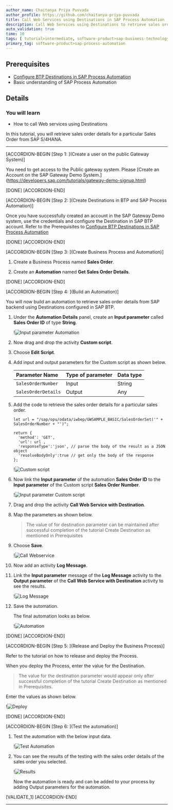 ```yaml
---
author_name: Chaitanya Priya Puvvada
author_profile: https://github.com/chaitanya-priya-puvvada
title: Call Web Services using Destinations in SAP Process Automation
description: Call Web Services using Destinations to retrieve sales order details from SAP S/4HANA
auto_validation: true
time: 10
tags: [ tutorial>intermediate, software-product>sap-business-technology-platform, tutorial>free-tier]
primary_tag: software-product>sap-process-automation
---
```


## Prerequisites
 - [Configure BTP Destinations in SAP Process Automation](spa-create-destination)
 - Basic understanding of SAP Process Automation

## Details
### You will learn
  - How to call Web services using Destinations

In this tutorial, you will retrieve sales order details for a particular Sales Order from SAP S/4HANA.

---

[ACCORDION-BEGIN [Step 1: ](Create a user on the public Gateway System)]

You need to get access to the Public gateway system. Please [Create an Account on the SAP Gateway Demo System.] (https://developers.sap.com/tutorials/gateway-demo-signup.html)

[DONE]
[ACCORDION-END]

[ACCORDION-BEGIN [Step 2: ](Create Destinations in BTP and SAP Process Automation)]

Once you have successfully created an account in the SAP Gateway Demo system, use the credentials and configure the Destination in SAP BTP account. Refer to the Prerequisites to [Configure BTP Destinations in SAP Process Automation](spa-create-destination)

[DONE]
[ACCORDION-END]


[ACCORDION-BEGIN [Step 3: ](Create Business Process and Automation)]

1.  Create a Business Process named **Sales Order**.

2.  Create an **Automation** named **Get Sales Order Details**.

[DONE]
[ACCORDION-END]

[ACCORDION-BEGIN [Step 4: ](Build an Automation)]

You will now build an automation to retrieve sales order details from SAP backend using Destinations configured in SAP BTP.

1. Under the **Automation Details** panel, create an **Input parameter** called **Sales Order ID** of type **String**.

    !![Input parameter Automation](01-input-parameter.png)

2. Now drag and drop the activity **Custom script**.

2. Choose **Edit Script**.

3. Add input and output parameters for the Custom script as shown below.

    |  Parameter Name   | Type of parameter  |Data type
    |  :------------- | :------------- | :-------------
    |    `SalesOrderNumber`     | Input| String
    |    `SalesOrderDetails`    | Output |Any

4. Add the code to retrieve the sales order details for a particular sales order.

    ```
    let url = "/sap/opu/odata/iwbep/GWSAMPLE_BASIC/SalesOrderSet('" + SalesOrderNumber + "')";

    return {
      'method': 'GET',
      'url': url ,
      'responseType':'json', // parse the body of the result as a JSON object
      'resolveBodyOnly':true // get only the body of the response
    };
    ```
    !![Custom script](6.png)

5. Now link the **Input parameter** of the automation **Sales Order ID** to the **Input parameter** of the Custom script **Sales Order Number**.

    !![Input parameter Custom script](02-input-parameter.png)

4. Drag and drop the activity **Call Web Service with Destination**.

5. Map the parameters as shown below.

    > The value of for destination parameter can be maintained after successful completion of the tutorial Create Destination as mentioned in Prerequisites  

6. Choose **Save**.

    !![Call Webservice](7.png)

7. Now add an activity **Log Message**.

8. Link the **Input parameter** message of the **Log Message** activity to the **Output parameter** of the **Call Web Service with Destination** activity to see the results.

    !![Log Message](8.png)

9. Save the automation.

    The final automation looks as below.

    !![Automation](9.png)

[DONE]
[ACCORDION-END]

[ACCORDION-BEGIN [Step 5: ](Release and Deploy the Business Process)]

Refer to the tutorial on how to release and deploy the Process.

When you deploy the Process, enter the value for the Destination.

> The value for the destination parameter would appear only after successful completion of the tutorial Create Destination as mentioned in Prerequisites.

Enter the values as shown below.

!![Deploy](deploy.png)

[DONE]
[ACCORDION-END]

[ACCORDION-BEGIN [Step 6: ](Test the automation)]

1. Test the automation with the below input data.

    !![Test Automation](Test_Automation.png)

2. You can see the results of the testing with the sales order details of the sales order you selected.

    !![Results](results.png)

    Now the automation is ready and can be added to your process by adding Output parameters for the automation.

[VALIDATE_1]
[ACCORDION-END]

---
